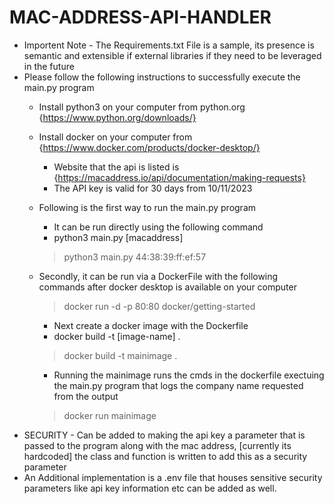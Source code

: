 # MAC-ADDRESS-API-HANDLER 
- Importent Note - The Requirements.txt File is a sample, its presence is semantic and extensible if external libraries if they need to be leveraged in the future
- Please follow the following instructions to successfully execute the main.py program
    - Install python3 on your computer from python.org {https://www.python.org/downloads/}
    - Install docker on your computer from {https://www.docker.com/products/docker-desktop/}
        - Website that the api is listed is {https://macaddress.io/api/documentation/making-requests}
        - The API key is valid for 30 days from 10/11/2023
    - Following is the first way to run the main.py program
        - It can be run directly using the following command
        - python3 main.py [macaddress]
        > python3 main.py 44:38:39:ff:ef:57
        
    - Secondly, it can be run via a DockerFile with the following commands after docker desktop is available on your computer 
        > docker run -d -p 80:80 docker/getting-started
        - Next create a docker image with the Dockerfile
        - docker build -t [image-name] .
        > docker build -t mainimage .
        - Running the mainimage runs the cmds in the dockerfile exectuing the main.py program that logs the company name requested from the output
        > docker run mainimage 
- SECURITY - Can be added to making the api key a parameter that is passed to the program along with the mac address, [currently its hardcoded] the class and function is written to add this as a security parameter
- An Additional implementation is a .env file that houses sensitive security parameters like api key information etc can be added as well.